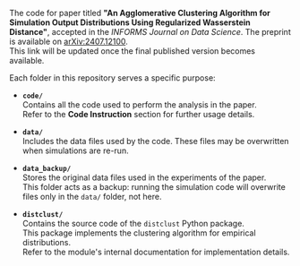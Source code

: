 The code for paper titled **"An Agglomerative Clustering Algorithm for Simulation Output Distributions Using Regularized Wasserstein Distance"**, accepted in the *INFORMS Journal on Data Science*.
The preprint is available on [arXiv:2407.12100](https://arxiv.org/abs/2407.12100).  
This link will be updated once the final published version becomes available.

Each folder in this repository serves a specific purpose:

- **`code/`**  
  Contains all the code used to perform the analysis in the paper.  
  Refer to the **Code Instruction** section for further usage details.

- **`data/`**  
  Includes the data files used by the code. These files may be overwritten when simulations are re-run.

- **`data_backup/`**  
  Stores the original data files used in the experiments of the paper.  
  This folder acts as a backup: running the simulation code will overwrite files only in the `data/` folder, not here.

- **`distclust/`**  
  Contains the source code of the `distclust` Python package.  
  This package implements the clustering algorithm for empirical distributions.  
  Refer to the module's internal documentation for implementation details.
